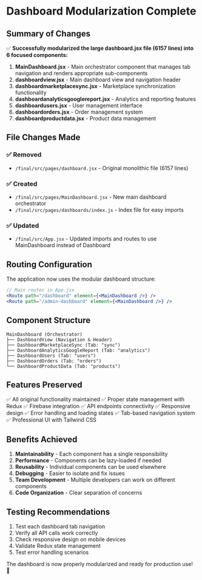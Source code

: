 # Dashboard Modularization Complete

## Summary of Changes

✅ **Successfully modularized the large dashboard.jsx file (6157 lines) into 6 focused components:**

1. **MainDashboard.jsx** - Main orchestrator component that manages tab navigation and renders appropriate sub-components
2. **dashboardview.jsx** - Main dashboard view and navigation header
3. **dashboardmarketplacesync.jsx** - Marketplace synchronization functionality
4. **dashboardanalyticsgooglereport.jsx** - Analytics and reporting features
5. **dashboardusers.jsx** - User management interface
6. **dashboardorders.jsx** - Order management system
7. **dashboardproductdata.jsx** - Product data management

## File Changes Made

### ✅ Removed
- `/final/src/pages/dashboard.jsx` - Original monolithic file (6157 lines)

### ✅ Created
- `/final/src/pages/MainDashboard.jsx` - New main dashboard orchestrator
- `/final/src/pages/dashboards/index.js` - Index file for easy imports

### ✅ Updated
- `/final/src/App.jsx` - Updated imports and routes to use MainDashboard instead of Dashboard

## Routing Configuration

The application now uses the modular dashboard structure:

```jsx
// Main routes in App.jsx
<Route path="/dashboard" element={<MainDashboard />} />
<Route path="/admin-dashboard" element={<MainDashboard />} />
```

## Component Structure

```
MainDashboard (Orchestrator)
├── DashboardView (Navigation & Header)
├── DashboardMarketplaceSync (Tab: "sync")
├── DashboardAnalyticsGoogleReport (Tab: "analytics")
├── DashboardUsers (Tab: "users")
├── DashboardOrders (Tab: "orders")
└── DashboardProductData (Tab: "products")
```

## Features Preserved

✅ All original functionality maintained
✅ Proper state management with Redux
✅ Firebase integration
✅ API endpoints connectivity
✅ Responsive design
✅ Error handling and loading states
✅ Tab-based navigation system
✅ Professional UI with Tailwind CSS

## Benefits Achieved

1. **Maintainability** - Each component has a single responsibility
2. **Performance** - Components can be lazy-loaded if needed
3. **Reusability** - Individual components can be used elsewhere
4. **Debugging** - Easier to isolate and fix issues
5. **Team Development** - Multiple developers can work on different components
6. **Code Organization** - Clear separation of concerns

## Testing Recommendations

1. Test each dashboard tab navigation
2. Verify all API calls work correctly
3. Check responsive design on mobile devices
4. Validate Redux state management
5. Test error handling scenarios

The dashboard is now properly modularized and ready for production use! 🚀
